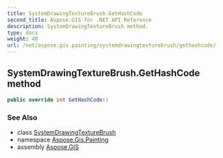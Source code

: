 ```yaml
---
title: SystemDrawingTextureBrush.GetHashCode
second_title: Aspose.GIS for .NET API Reference
description: SystemDrawingTextureBrush method. 
type: docs
weight: 40
url: /net/aspose.gis.painting/systemdrawingtexturebrush/gethashcode/
---
```

## SystemDrawingTextureBrush.GetHashCode method

```csharp
public override int GetHashCode()
```

### See Also

* class [SystemDrawingTextureBrush](../)
* namespace [Aspose.Gis.Painting](../../systemdrawingtexturebrush/)
* assembly [Aspose.GIS](../../../)


